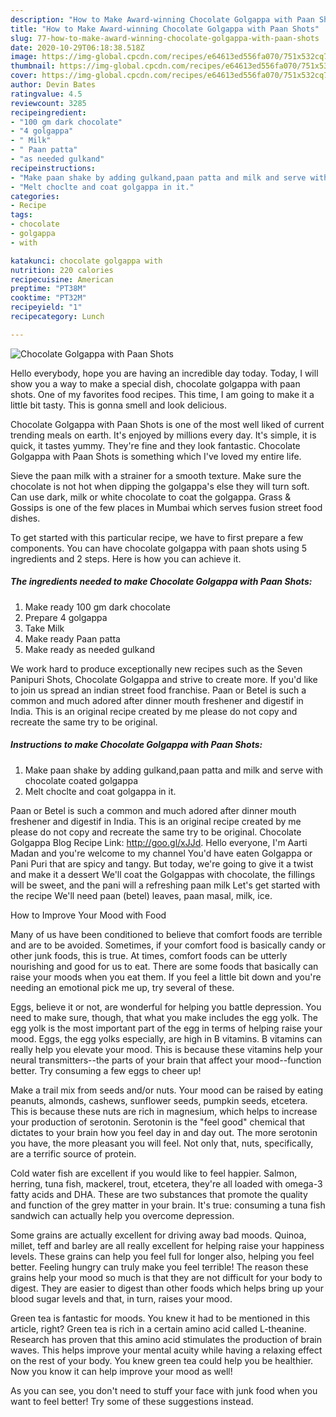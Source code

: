 ```yaml
---
description: "How to Make Award-winning Chocolate Golgappa with Paan Shots"
title: "How to Make Award-winning Chocolate Golgappa with Paan Shots"
slug: 77-how-to-make-award-winning-chocolate-golgappa-with-paan-shots
date: 2020-10-29T06:18:38.518Z
image: https://img-global.cpcdn.com/recipes/e64613ed556fa070/751x532cq70/chocolate-golgappa-with-paan-shots-recipe-main-photo.jpg
thumbnail: https://img-global.cpcdn.com/recipes/e64613ed556fa070/751x532cq70/chocolate-golgappa-with-paan-shots-recipe-main-photo.jpg
cover: https://img-global.cpcdn.com/recipes/e64613ed556fa070/751x532cq70/chocolate-golgappa-with-paan-shots-recipe-main-photo.jpg
author: Devin Bates
ratingvalue: 4.5
reviewcount: 3285
recipeingredient:
- "100 gm dark chocolate"
- "4 golgappa"
- " Milk"
- " Paan patta"
- "as needed gulkand"
recipeinstructions:
- "Make paan shake by adding gulkand,paan patta and milk and serve with chocolate coated golgappa"
- "Melt choclte and coat golgappa in it."
categories:
- Recipe
tags:
- chocolate
- golgappa
- with

katakunci: chocolate golgappa with 
nutrition: 220 calories
recipecuisine: American
preptime: "PT38M"
cooktime: "PT32M"
recipeyield: "1"
recipecategory: Lunch

---
```



![Chocolate Golgappa with Paan Shots](https://img-global.cpcdn.com/recipes/e64613ed556fa070/751x532cq70/chocolate-golgappa-with-paan-shots-recipe-main-photo.jpg)

Hello everybody, hope you are having an incredible day today. Today, I will show you a way to make a special dish, chocolate golgappa with paan shots. One of my favorites food recipes. This time, I am going to make it a little bit tasty. This is gonna smell and look delicious.

Chocolate Golgappa with Paan Shots is one of the most well liked of current trending meals on earth. It's enjoyed by millions every day. It's simple, it is quick, it tastes yummy. They're fine and they look fantastic. Chocolate Golgappa with Paan Shots is something which I've loved my entire life.

Sieve the paan milk with a strainer for a smooth texture. Make sure the chocolate is not hot when dipping the golgappa&#39;s else they will turn soft. Can use dark, milk or white chocolate to coat the golgappa. Grass &amp; Gossips is one of the few places in Mumbai which serves fusion street food dishes.


To get started with this particular recipe, we have to first prepare a few components. You can have chocolate golgappa with paan shots using 5 ingredients and 2 steps. Here is how you can achieve it.

<!--inarticleads1-->

##### The ingredients needed to make Chocolate Golgappa with Paan Shots:

1. Make ready 100 gm dark chocolate
1. Prepare 4 golgappa
1. Take  Milk
1. Make ready  Paan patta
1. Make ready as needed gulkand


We work hard to produce exceptionally new recipes such as the Seven Panipuri Shots, Chocolate Golgappa and strive to create more. If you&#39;d like to join us spread an indian street food franchise. Paan or Betel is such a common and much adored after dinner mouth freshener and digestif in India. This is an original recipe created by me please do not copy and recreate the same try to be original. 

<!--inarticleads2-->

##### Instructions to make Chocolate Golgappa with Paan Shots:

1. Make paan shake by adding gulkand,paan patta and milk and serve with chocolate coated golgappa
1. Melt choclte and coat golgappa in it.


Paan or Betel is such a common and much adored after dinner mouth freshener and digestif in India. This is an original recipe created by me please do not copy and recreate the same try to be original. Chocolate Golgappa Blog Recipe Link: http://goo.gl/xJJd. Hello everyone, I&#39;m Aarti Madan and you&#39;re welcome to my channel You&#39;d have eaten Golgappa or Pani Puri that are spicy and tangy. But today, we&#39;re going to give it a twist and make it a dessert We&#39;ll coat the Golgappas with chocolate, the fillings will be sweet, and the pani will a refreshing paan milk Let&#39;s get started with the recipe We&#39;ll need paan (betel) leaves, paan masal, milk, ice. 

How to Improve Your Mood with Food


Many of us have been conditioned to believe that comfort foods are terrible and are to be avoided. Sometimes, if your comfort food is basically candy or other junk foods, this is true. At times, comfort foods can be utterly nourishing and good for us to eat. There are some foods that basically can raise your moods when you eat them. If you feel a little bit down and you're needing an emotional pick me up, try several of these.

Eggs, believe it or not, are wonderful for helping you battle depression. You need to make sure, though, that what you make includes the egg yolk. The egg yolk is the most important part of the egg in terms of helping raise your mood. Eggs, the egg yolks especially, are high in B vitamins. B vitamins can really help you elevate your mood. This is because these vitamins help your neural transmitters--the parts of your brain that affect your mood--function better. Try consuming a few eggs to cheer up!

Make a trail mix from seeds and/or nuts. Your mood can be raised by eating peanuts, almonds, cashews, sunflower seeds, pumpkin seeds, etcetera. This is because these nuts are rich in magnesium, which helps to increase your production of serotonin. Serotonin is the "feel good" chemical that dictates to your brain how you feel day in and day out. The more serotonin you have, the more pleasant you will feel. Not only that, nuts, specifically, are a terrific source of protein.

Cold water fish are excellent if you would like to feel happier. Salmon, herring, tuna fish, mackerel, trout, etcetera, they're all loaded with omega-3 fatty acids and DHA. These are two substances that promote the quality and function of the grey matter in your brain. It's true: consuming a tuna fish sandwich can actually help you overcome depression. 

Some grains are actually excellent for driving away bad moods. Quinoa, millet, teff and barley are all really excellent for helping raise your happiness levels. These grains can help you feel full for longer also, helping you feel better. Feeling hungry can truly make you feel terrible! The reason these grains help your mood so much is that they are not difficult for your body to digest. They are easier to digest than other foods which helps bring up your blood sugar levels and that, in turn, raises your mood.

Green tea is fantastic for moods. You knew it had to be mentioned in this article, right? Green tea is rich in a certain amino acid called L-theanine. Research has proven that this amino acid stimulates the production of brain waves. This helps improve your mental acuity while having a relaxing effect on the rest of your body. You knew green tea could help you be healthier. Now you know it can help improve your mood as well!

As you can see, you don't need to stuff your face with junk food when you want to feel better! Try  some  of  these  suggestions  instead.

